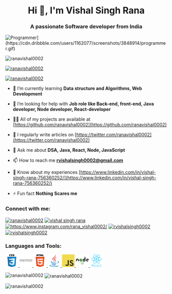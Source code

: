 
<h1 align="center">Hi 👋, I'm Vishal Singh Rana</h1>
<h3 align="center">A passionate Software developer from India</h3>
<img src="[https://t4.ftcdn.net/jpg/05/90/45/35/360_F_590453560_ugMuPncnGYB6XnJqmC8xiPQx4eg3jmMD.jpg" alt="Programmer](https://cdn.dribbble.com/users/1162077/screenshots/3848914/programmer.gif)" align="center" width="300">

<p align="left"> <img src="https://komarev.com/ghpvc/?username=ranavishal0002&label=Profile%20views&color=0e75b6&style=flat" alt="ranavishal0002" /> </p>

<p align="left"> <a href="https://github.com/ryo-ma/github-profile-trophy"><img src="https://github-profile-trophy.vercel.app/?username=ranavishal0002" alt="ranavishal0002" /></a> </p>

<p align="left"> <a href="https://twitter.com/ranavishal0002" target="blank"><img src="https://img.shields.io/twitter/follow/ranavishal0002?logo=twitter&style=for-the-badge" alt="ranavishal0002" /></a> </p>

- 🌱 I’m currently learning **Data structure and Algorithms, Web Development**

- 🤝 I’m looking for help with **Job role like Back-end, front-end, Java developer, Node developer, React-developer**

- 👨‍💻 All of my projects are available at [https://github.com/ranavishal0002](https://github.com/ranavishal0002)

- 📝 I regularly write articles on [https://twitter.com/ranavishal0002](https://twitter.com/ranavishal0002)

- 💬 Ask me about **DSA, Java, React, Node, JavaScript**

- 📫 How to reach me **rvishalsingh0002@gmail.com**

- 📄 Know about my experiences [https://www.linkedin.com/in/vishal-singh-rana-756360252/](https://www.linkedin.com/in/vishal-singh-rana-756360252/)

- ⚡ Fun fact **Nothing Scares me**

<h3 align="left">Connect with me:</h3>
<p align="left">
<a href="https://twitter.com/ranavishal0002" target="blank"><img align="center" src="https://raw.githubusercontent.com/rahuldkjain/github-profile-readme-generator/master/src/images/icons/Social/twitter.svg" alt="ranavishal0002" height="30" width="40" /></a>
<a href="https://linkedin.com/in/vishal singh rana" target="blank"><img align="center" src="https://raw.githubusercontent.com/rahuldkjain/github-profile-readme-generator/master/src/images/icons/Social/linked-in-alt.svg" alt="vishal singh rana" height="30" width="40" /></a>
<a href="https://instagram.com/https://www.instagram.com/rana_vishal0002/" target="blank"><img align="center" src="https://raw.githubusercontent.com/rahuldkjain/github-profile-readme-generator/master/src/images/icons/Social/instagram.svg" alt="https://www.instagram.com/rana_vishal0002/" height="30" width="40" /></a>
<a href="https://www.leetcode.com/rvishalsingh0002" target="blank"><img align="center" src="https://raw.githubusercontent.com/rahuldkjain/github-profile-readme-generator/master/src/images/icons/Social/leet-code.svg" alt="rvishalsingh0002" height="30" width="40" /></a>
<a href="https://auth.geeksforgeeks.org/user/rvishalsingh0002" target="blank"><img align="center" src="https://raw.githubusercontent.com/rahuldkjain/github-profile-readme-generator/master/src/images/icons/Social/geeks-for-geeks.svg" alt="rvishalsingh0002" height="30" width="40" /></a>
</p>

<h3 align="left">Languages and Tools:</h3>
<p align="left"> <a href="https://www.w3schools.com/css/" target="_blank" rel="noreferrer"> <img src="https://raw.githubusercontent.com/devicons/devicon/master/icons/css3/css3-original-wordmark.svg" alt="css3" width="40" height="40"/> </a> <a href="https://expressjs.com" target="_blank" rel="noreferrer"> <img src="https://raw.githubusercontent.com/devicons/devicon/master/icons/express/express-original-wordmark.svg" alt="express" width="40" height="40"/> </a> <a href="https://www.w3.org/html/" target="_blank" rel="noreferrer"> <img src="https://raw.githubusercontent.com/devicons/devicon/master/icons/html5/html5-original-wordmark.svg" alt="html5" width="40" height="40"/> </a> <a href="https://www.java.com" target="_blank" rel="noreferrer"> <img src="https://raw.githubusercontent.com/devicons/devicon/master/icons/java/java-original.svg" alt="java" width="40" height="40"/> </a> <a href="https://developer.mozilla.org/en-US/docs/Web/JavaScript" target="_blank" rel="noreferrer"> <img src="https://raw.githubusercontent.com/devicons/devicon/master/icons/javascript/javascript-original.svg" alt="javascript" width="40" height="40"/> </a> <a href="https://nodejs.org" target="_blank" rel="noreferrer"> <img src="https://raw.githubusercontent.com/devicons/devicon/master/icons/nodejs/nodejs-original-wordmark.svg" alt="nodejs" width="40" height="40"/> </a> <a href="https://reactjs.org/" target="_blank" rel="noreferrer"> <img src="https://raw.githubusercontent.com/devicons/devicon/master/icons/react/react-original-wordmark.svg" alt="react" width="40" height="40"/> </a> </p>

<p><img align="left" src="https://github-readme-stats.vercel.app/api/top-langs?username=ranavishal0002&show_icons=true&locale=en&layout=compact" alt="ranavishal0002" /></p>

<p>&nbsp;<img align="center" src="https://github-readme-stats.vercel.app/api?username=ranavishal0002&show_icons=true&locale=en" alt="ranavishal0002" /></p>

<p><img align="center" src="https://github-readme-streak-stats.herokuapp.com/?user=ranavishal0002&" alt="ranavishal0002" /></p>
